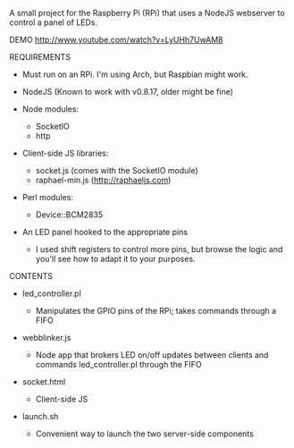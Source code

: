 A small project for the Raspberry Pi (RPi) that uses a NodeJS webserver to control a panel of LEDs.

DEMO
	http://www.youtube.com/watch?v=LyUHh7UwAM8

REQUIREMENTS
* Must run on an RPi. I'm using Arch, but Raspbian might work.

* NodeJS (Known to work with v0.8.17, older might be fine)

* Node modules:
  * SocketIO
  * http

* Client-side JS libraries:
  * socket.js (comes with the SocketIO module)
  * raphael-min.js (http://raphaeljs.com)

* Perl modules:
  * Device::BCM2835

* An LED panel hooked to the appropriate pins
  * I used shift registers to control more pins, but browse the logic and you'll see how to adapt it to your purposes.

CONTENTS
* led_controller.pl
  * Manipulates the GPIO pins of the RPi; takes commands through a FIFO 

* webblinker.js
  * Node app that brokers LED on/off updates between clients and commands led_controller.pl through the FIFO

* socket.html
  * Client-side JS

* launch.sh
  * Convenient way to launch the two server-side components
